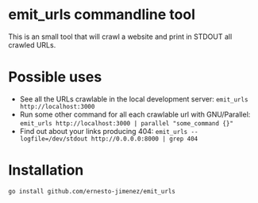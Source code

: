 # emit_urls commandline tool

This is an small tool that will crawl a website and print in STDOUT all crawled URLs.

# Possible uses

* See all the URLs crawlable in the local development server:
```emit_urls http://localhost:3000```
* Run some other command for all each crawlable url with GNU/Parallel:
```emit_urls http://localhost:3000 | parallel "some_command {}"```
* Find out about your links producing 404:
```emit_urls --logfile=/dev/stdout http://0.0.0.0:8000 | grep 404```

# Installation

```go install github.com/ernesto-jimenez/emit_urls```

